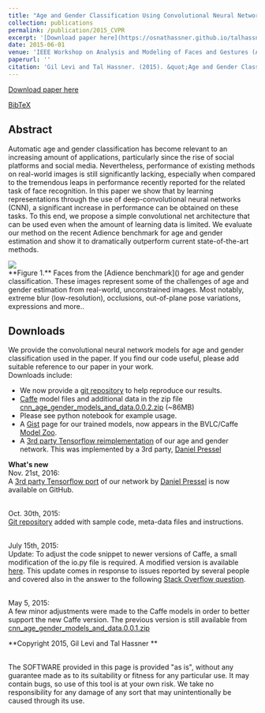 ```yaml
---
title: "Age and Gender Classification Using Convolutional Neural Networks"
collection: publications
permalink: /publication/2015_CVPR
excerpt: '[Download paper here](https://osnathassner.github.io/talhassner/projects/cnn_agegender/CVPR2015_CNN_AgeGenderEstimation.pdf)'
date: 2015-06-01
venue: 'IEEE Workshop on Analysis and Modeling of Faces and Gestures (AMFG), at the IEEE Conf. on Computer Vision and Pattern Recognition (CVPR), Boston'
paperurl: ''
citation: 'Gil Levi and Tal Hassner. (2015). &quot;Age and Gender Classification Using Convolutional Neural Networks.&quot; <i>IEEE Workshop on Analysis and Modeling of Faces and Gestures (AMFG), at the IEEE Conf. on Computer Vision and Pattern Recognition (CVPR), Boston</i>.'
---
```


[Download paper here](https://osnathassner.github.io/talhassner/projects/cnn_agegender/CVPR2015_CNN_AgeGenderEstimation.pdf)

[BibTeX](https://osnathassner.github.io/talhassner/projects/cnn_agegender/BibTeX.txt)


Abstract
------
Automatic age and gender classification has become relevant to an increasing amount of applications, particularly since the rise of social platforms and social media. Nevertheless, performance of existing methods on real-world images is still significantly lacking, especially when compared to the tremendous leaps in performance recently reported for the related task of face recognition. In this paper we show that by learning representations through the use of deep-convolutional neural networks (CNN), a significant increase in performance can be obtained on these tasks. To this end, we propose a simple convolutional net architecture that can be used even when the amount of learning data is limited. We evaluate our method on the recent Adience benchmark for age and gender estimation and show it to dramatically outperform current state-of-the-art methods.

<img src='https://osnathassner.github.io/talhassner/projects/cnn_agegender/teaser_a.jpg'>
<br/>**Figure 1.** Faces from the [Adience benchmark]() for age and gender classification. These images represent some of the challenges of age and gender estimation from real-world, unconstrained images. Most notably, extreme blur (low-resolution), occlusions, out-of-plane pose variations, expressions and more..

Downloads
------
We provide the convolutional neural network models for age and gender classification used in the paper. If you find our code useful, please add suitable reference to our paper in your work. 
<br/>Downloads include:
- We now provide a [git repository](https://github.com/GilLevi/AgeGenderDeepLearning) to help reproduce our results.
- [Caffe](http://caffe.berkeleyvision.org/) model files and additional data in the zip file [cnn_age_gender_models_and_data.0.0.2.zip](https://osnathassner.github.io/talhassner/projects/cnn_agegender/cnn_age_gender_models_and_data.0.0.2.zip) (~86MB)
- Please see python notebook for example usage.
- A [Gist](https://gist.github.com/GilLevi/c9e99062283c719c03de) page for our trained models, now appears in the BVLC/Caffe [Model Zoo](https://github.com/BVLC/caffe/wiki/Model-Zoo).
- A [3rd party Tensorflow reimplementation](https://github.com/dpressel/rude-carnie) of our age and gender network. This was implemented by a 3rd party, [Daniel Pressel](https://github.com/dpressel)

**What's new**
<br/>Nov. 21st, 2016: 
<br/>A [3rd party Tensorflow port](https://github.com/dpressel/rude-carnie) of our network by [Daniel Pressel](https://github.com/dpressel) is now available on GitHub. 

<br/>Oct. 30th, 2015: 
<br/>[Git repository](https://github.com/GilLevi/AgeGenderDeepLearning) added with sample code, meta-data files and instructions. 

<br/>July 15th, 2015: 
<br/>Update: To adjust the code snippet to newer versions of Caffe, a small modification of the io.py file is required. A modified version is available [here](https://osnathassner.github.io/talhassner/projects/cnn_agegender/io.py). This update comes in response to issues reported by several people and covered also in the answer to the following [Stack Overflow question](https://stackoverflow.com/questions/28692209/using-gpu-despite-setting-cpu-only-yielding-unexpected-keyword-argument). 

<br/>May 5, 2015: 
<br/>A few minor adjustments were made to the Caffe models in order to better support the new Caffe version. The previous version is still available from [cnn_age_gender_models_and_data.0.0.1.zip](https://osnathassner.github.io/talhassner/projects/cnn_agegender/cnn_age_gender_models_and_data.0.0.1.zip)


**Copyright 2015, Gil Levi and Tal Hassner **

<br/>The SOFTWARE provided in this page is provided "as is", without any guarantee made as to its suitability or fitness for any particular use. It may contain bugs, so use of this tool is at your own risk. We take no responsibility for any damage of any sort that may unintentionally be caused through its use. 
